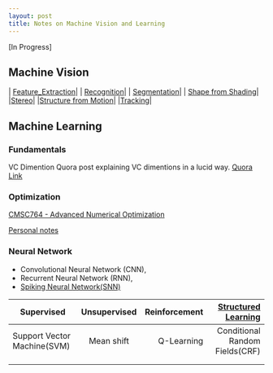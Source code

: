 ```yaml
---
layout: post
title: Notes on Machine Vision and Learning
---
```


[In Progress]

## Machine Vision 

| [Feature_Extraction](https://github.com/analogicalnexus/Notes-on-Machine-Vision-and-Learning/tree/master/Feature_Extraction)|
| [Recognition](https://github.com/analogicalnexus/Notes-on-Machine-Vision-and-Learning/tree/master/Recognition)|
| [Segmentation](https://github.com/analogicalnexus/Notes-on-Machine-Vision-and-Learning/tree/master/Segmentation)|
| [Shape from Shading](https://github.com/analogicalnexus/Notes-on-Machine-Vision-and-Learning/tree/master/Shape_from_Shading)|
|[Stereo](https://github.com/analogicalnexus/Notes-on-Machine-Vision-and-Learning/tree/master/Stereo)|
|[Structure from Motion](https://github.com/analogicalnexus/Notes-on-Machine-Vision-and-Learning/tree/master/Structure_from_Motion)|
|[Tracking](https://github.com/analogicalnexus/Notes-on-Machine-Vision-and-Learning/tree/master/Tracking)|


## Machine Learning 

### Fundamentals
VC Dimention
Quora post explaining VC dimentions in a lucid way. [Quora Link](https://www.quora.com/Explain-VC-dimension-and-shattering-in-lucid-Way)
### Optimization
[CMSC764 - Advanced Numerical Optimization](https://www.cs.umd.edu/class/spring2016/cmsc764/)

[Personal notes](https://github.com/analogicalnexus/Notes-on-Machine-Vision-and-Learning/blob/master/Optimization_cheatsheet.pdf)

### Neural Network
* Convolutional Neural Network (CNN), 
* Recurrent Neural Network (RNN),
* [Spiking Neural Network(SNN)](https://github.com/analogicalnexus/Notes-on-Machine-Vision-and-Learning/blob/master/Spiking/Reference.md)

|Supervised|Unsupervised|Reinforcement|[Structured Learning](https://pystruct.github.io/intro.html#intro) |
| ------------- |:-------------:| -----:|-----:|
| Support Vector Machine(SVM)| Mean shift|Q-Learning|Conditional Random Fields(CRF)
|||  ||
|||  ||
